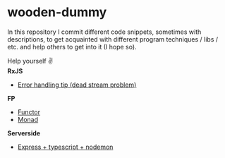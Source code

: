# wooden-dummy
In this repository I commit different code snippets, sometimes with descriptions,
to get acquainted with different program techniques / libs / etc. and help others 
to get into it (I hope so).

Help yourself :v:  
__RxJS__
* [Error handling tip (dead stream problem)](rxjs/error-handling.tip.md)

__FP__
* [Functor](fp/functor.md)
* [Monad](fp/monad.md)

__Serverside__

* [Express + typescript + nodemon](serverside/express-typescript-nodemon.md)